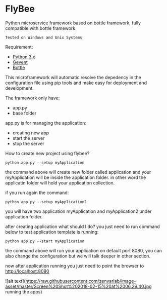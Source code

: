 # FlyBee
Python microservice framework based on bottle framework, fully compatible with bottle framework.

```
Tested on Windows and Unix Systems
```

Requirement:
- [Python 3.x](https://python.org)
- [Gevent](http://gevent.org)
- [Bottle](https://bottlepy.org)

This microframework will automatic resolve the depedency in the configuration file using pip tools and make easy for deployment and development.

The framework only have:
- app.py
- base folder

app.py is for managing the application:
- creating new app
- start the server
- stop the server

How to create new project using flybee?

```
python app.py --setup myApplication
```

the command above will create new folder called application and your myApplication will be inside the application folder. in other word the applicatin folder will hold your application collection.

if you run again the command:

```
python app.py --setup myApplication2
```

you will have two application myApplication and myApplication2 under application folder.

after creating application what should I do? you just need to run command below to test application template is running:

```
python app.py --start myApplication
```

the command above will run your application on default port 8080, you can also change the configuration but we will talk deeper in other section.

now after application running you just need to point the browser to [http://localhost:8080](http://localhost:8080)

![alt text](https://raw.githubusercontent.com/zenvarlab/image-asset/master/Screen%20Shot%202018-02-15%20at%2006.29.40.jpg running the apps)
